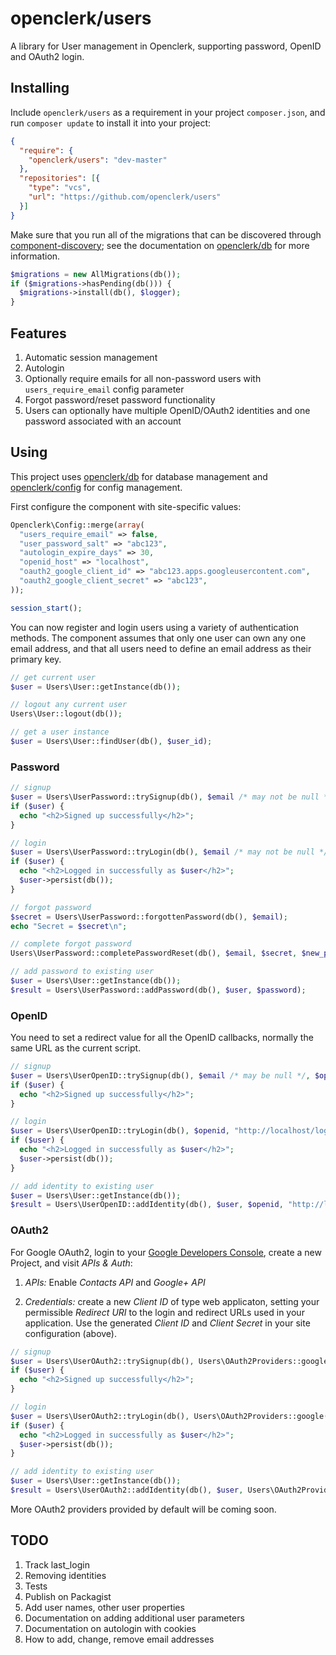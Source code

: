 openclerk/users
===============

A library for User management in Openclerk, supporting password, OpenID
and OAuth2 login.

## Installing

Include `openclerk/users` as a requirement in your project `composer.json`,
and run `composer update` to install it into your project:

```json
{
  "require": {
    "openclerk/users": "dev-master"
  },
  "repositories": [{
    "type": "vcs",
    "url": "https://github.com/openclerk/users"
  }]
}
```

Make sure that you run all of the migrations that can be discovered
through [component-discovery](https://github.com/soundasleep/component-discovery);
see the documentation on [openclerk/db](https://github.com/openclerk/db) for more information.

```php
$migrations = new AllMigrations(db());
if ($migrations->hasPending(db())) {
  $migrations->install(db(), $logger);
}
```

## Features

1. Automatic session management
1. Autologin
1. Optionally require emails for all non-password users with `users_require_email` config parameter
1. Forgot password/reset password functionality
1. Users can optionally have multiple OpenID/OAuth2 identities and one password associated with an account

## Using

This project uses [openclerk/db](https://github.com/openclerk/db) for database
management and [openclerk/config](https://github.com/openclerk/config) for config management.

First configure the component with site-specific values:

```php
Openclerk\Config::merge(array(
  "users_require_email" => false,
  "user_password_salt" => "abc123",
  "autologin_expire_days" => 30,
  "openid_host" => "localhost",
  "oauth2_google_client_id" => "abc123.apps.googleusercontent.com",
  "oauth2_google_client_secret" => "abc123",
));

session_start();
```

You can now register and login users using a variety of authentication methods.
The component assumes that only one user can own any one email address, and that
all users need to define an email address as their primary key.

```php
// get current user
$user = Users\User::getInstance(db());

// logout any current user
Users\User::logout(db());

// get a user instance
$user = Users\User::findUser(db(), $user_id);
```

### Password

```php
// signup
$user = Users\UserPassword::trySignup(db(), $email /* may not be null */, $password);
if ($user) {
  echo "<h2>Signed up successfully</h2>";
}

// login
$user = Users\UserPassword::tryLogin(db(), $email /* may not be null */, $password);
if ($user) {
  echo "<h2>Logged in successfully as $user</h2>";
  $user->persist(db());
}

// forgot password
$secret = Users\UserPassword::forgottenPassword(db(), $email);
echo "Secret = $secret\n";

// complete forgot password
Users\UserPassword::completePasswordReset(db(), $email, $secret, $new_password);

// add password to existing user
$user = Users\User::getInstance(db());
$result = Users\UserPassword::addPassword(db(), $user, $password);
```

### OpenID

You need to set a redirect value for all the OpenID callbacks, normally the same
URL as the current script.

```php
// signup
$user = Users\UserOpenID::trySignup(db(), $email /* may be null */, $openid, "http://localhost/register.php");
if ($user) {
  echo "<h2>Signed up successfully</h2>";
}

// login
$user = Users\UserOpenID::tryLogin(db(), $openid, "http://localhost/login.php");
if ($user) {
  echo "<h2>Logged in successfully as $user</h2>";
  $user->persist(db());
}

// add identity to existing user
$user = Users\User::getInstance(db());
$result = Users\UserOpenID::addIdentity(db(), $user, $openid, "http://localhost/add.php");
```

### OAuth2

For Google OAuth2, login to your [Google Developers Console](https://console.developers.google.com/project),
create a new Project, and visit *APIs & Auth*:

1. *APIs:* Enable _Contacts API_ and _Google+ API_

2. *Credentials:* create a new _Client ID_ of type web applicaton, setting your permissible _Redirect URI_ to the
   login and redirect URLs used in your application. Use the generated _Client ID_ and _Client Secret_ in your
   site configuration (above).

```php
// signup
$user = Users\UserOAuth2::trySignup(db(), Users\OAuth2Providers::google("http://localhost/register.php"));
if ($user) {
  echo "<h2>Signed up successfully</h2>";
}

// login
$user = Users\UserOAuth2::tryLogin(db(), Users\OAuth2Providers::google("http://localhost/login.php"));
if ($user) {
  echo "<h2>Logged in successfully as $user</h2>";
  $user->persist(db());
}

// add identity to existing user
$user = Users\User::getInstance(db());
$result = Users\UserOAuth2::addIdentity(db(), $user, Users\OAuth2Providers::google("http://localhost/add.php"));
```

More OAuth2 providers provided by default will be coming soon.

## TODO

1. Track last_login
1. Removing identities
1. Tests
1. Publish on Packagist
1. Add user names, other user properties
1. Documentation on adding additional user parameters
1. Documentation on autologin with cookies
1. How to add, change, remove email addresses
